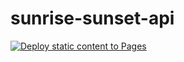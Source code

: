 # sunrise-sunset-api
[![Deploy static content to Pages](https://github.com/beaudrychase/sunrise-sunset-api/actions/workflows/static.yml/badge.svg)](https://github.com/beaudrychase/sunrise-sunset-api/actions/workflows/static.yml)
